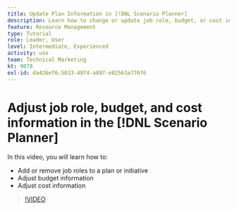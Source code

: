 ```yaml
---
title: Update Plan Information in [!DNL Scenario Planner]
description: Learn how to change or update job role, budget, or cost information after a plan or initiative is created in the [!DNL Adobe Workfront] [!DNL Scenario Planner].
feature: Resource Management
type: Tutorial
role: Leader, User
level: Intermediate, Experienced
activity: use
team: Technical Marketing
kt: 9078
exl-id: da426ef6-5033-4974-a897-e82563a776f6
---
```

# Adjust job role, budget, and cost information in the [!DNL Scenario Planner]

In this video, you will learn how to:

* Add or remove job roles to a plan or initiative
* Adjust budget information
* Adjust cost information

>[!VIDEO](https://video.tv.adobe.com/v/335320/?quality=12)
